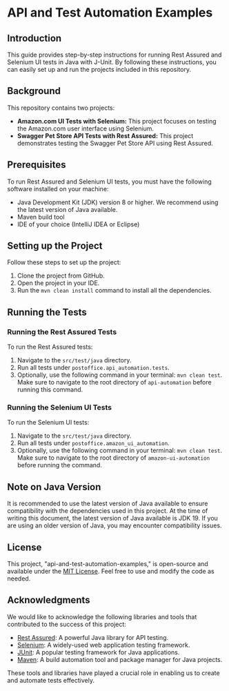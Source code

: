 # API and Test Automation Examples

## Introduction

This guide provides step-by-step instructions for running Rest Assured and Selenium UI tests in Java with J-Unit. By following these instructions, you can easily set up and run the projects included in this repository.

## Background

This repository contains two projects:

- **Amazon.com UI Tests with Selenium:** This project focuses on testing the Amazon.com user interface using Selenium.
- **Swagger Pet Store API Tests with Rest Assured:** This project demonstrates testing the Swagger Pet Store API using Rest Assured.

## Prerequisites

To run Rest Assured and Selenium UI tests, you must have the following software installed on your machine:

- Java Development Kit (JDK) version 8 or higher. We recommend using the latest version of Java available.
- Maven build tool
- IDE of your choice (IntelliJ IDEA or Eclipse)

## Setting up the Project

Follow these steps to set up the project:

1. Clone the project from GitHub.
2. Open the project in your IDE.
3. Run the `mvn clean install` command to install all the dependencies.

## Running the Tests

### Running the Rest Assured Tests

To run the Rest Assured tests:

1. Navigate to the `src/test/java` directory.
2. Run all tests under `postoffice.api_automation.tests`.
3. Optionally, use the following command in your terminal: `mvn clean test`. Make sure to navigate to the root directory of `api-automation` before running this command.

### Running the Selenium UI Tests

To run the Selenium UI tests:

1. Navigate to the `src/test/java` directory.
2. Run all tests under `postoffice.amazon_ui_automation`.
3. Optionally, use the following command in your terminal: `mvn clean test`. Make sure to navigate to the root directory of `amazon-ui-automation` before running the command.

## Note on Java Version

It is recommended to use the latest version of Java available to ensure compatibility with the dependencies used in this project. At the time of writing this document, the latest version of Java available is JDK 19. If you are using an older version of Java, you may encounter compatibility issues.

## License

This project, "api-and-test-automation-examples," is open-source and available under the [MIT License](LICENSE.md). Feel free to use and modify the code as needed.

## Acknowledgments

We would like to acknowledge the following libraries and tools that contributed to the success of this project:

- [Rest Assured](https://rest-assured.io/): A powerful Java library for API testing.
- [Selenium](https://www.selenium.dev/): A widely-used web application testing framework.
- [JUnit](https://junit.org/): A popular testing framework for Java applications.
- [Maven](https://maven.apache.org/): A build automation tool and package manager for Java projects.

These tools and libraries have played a crucial role in enabling us to create and automate tests effectively.
